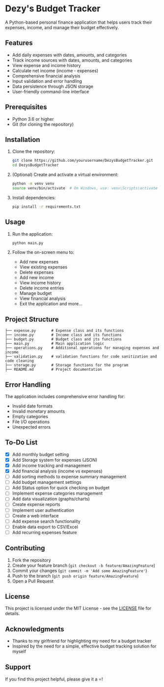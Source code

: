 # Dezy's Budget Tracker

A Python-based personal finance application that helps users track their expenses, income, and manage their budget effectively.

## Features

- Add daily expenses with dates, amounts, and categories
- Track income sources with dates, amounts, and categories
- View expense and income history
- Calculate net income (income - expenses)
- Comprehensive financial analysis
- Input validation and error handling
- Data persistence through JSON storage
- User-friendly command-line interface

## Prerequisites

- Python 3.6 or higher
- Git (for cloning the repository)

## Installation

1. Clone the repository:
   ```bash
   git clone https://github.com/yourusername/DezysBudgetTracker.git
   cd DezysBudgetTracker
   ```

2. (Optional) Create and activate a virtual environment:
   ```bash
   python -m venv venv
   source venv/bin/activate  # On Windows, use: venv\Scripts\activate
   ```

3. Install dependencies:
   ```bash
   pip install -r requirements.txt
   ```

## Usage

1. Run the application:
   ```bash
   python main.py
   ```

2. Follow the on-screen menu to:
   - Add new expenses
   - View existing expenses
   - Delete expenses
   - Add new income
   - View income history
   - Delete income entries
   - Manage budget
   - View financial analysis
   - Exit the application
   and more...

## Project Structure

```
├── expense.py       # Expense class and its functions
├── income.py        # Income class and its functions
├── budget.py        # Budget class and its functions
├── main.py          # Main application logic
├── operations.py    # Additional operations for managing expenses and income
├── validation.py    # validation functions for code sanitization and code cleaning
├── storage.py       # Storage functions for the program
├── README.md        # Project documentation
```

## Error Handling

The application includes comprehensive error handling for:
- Invalid date formats
- Invalid monetary amounts
- Empty categories
- File I/O operations
- Unexpected errors

## To-Do List

- [x] Add monthly budget setting
- [x] Add Storage system for expenses (JSON)
- [x] Add income tracking and management
- [x] Add financial analysis (income vs expenses)
- [ ] Add sorting methods to expense summary management
- [ ] Add budget management settings
- [ ] Add Status option for quick checking on budget
- [ ] Implement expense categories management
- [ ] Add data visualization (graphs/charts)
- [ ] Create expense reports
- [ ] Implement user authentication
- [ ] Create a web interface
- [ ] Add expense search functionality
- [ ] Enable data export to CSV/Excel
- [ ] Add recurring expenses feature

## Contributing

1. Fork the repository
2. Create your feature branch (`git checkout -b feature/AmazingFeature`)
3. Commit your changes (`git commit -m 'Add some AmazingFeature'`)
4. Push to the branch (`git push origin feature/AmazingFeature`)
5. Open a Pull Request

## License

This project is licensed under the MIT License - see the [LICENSE](LICENSE) file for details.

## Acknowledgments

- Thanks to my girlfriend for highlighting my need for a budget tracker
- Inspired by the need for a simple, effective budget tracking solution for myself


## Support

If you find this project helpful, please give it a ⭐️!
